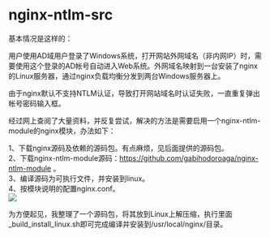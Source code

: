 # nginx-ntlm-src
基本情况是这样的：

用户使用AD域用户登录了Windows系统，打开网站外网域名（非内网IP）时，需要使用这个登录的AD帐号自动进入Web系统。外网域名映射到一台安装了nginx的Linux服务器，通过nginx负载均衡分发到两台Windows服务器上。

由于nginx默认不支持NTLM认证，导致打开网站域名时认证失败，一直重复弹出帐号密码输入框。

经过网上查阅了大量资料，并反复尝试，解决的方法是需要启用一个nginx-ntlm-module的nginx模块，办法如下：

1、下载nginx源码及依赖的源码包。有点麻烦，见后面提供的源码包。    
2、下载nginx-ntlm-module源码：https://github.com/gabihodoroaga/nginx-ntlm-module 。    
3、编译源码为可执行文件，并安装到linux。    
4、按模块说明的配置nginx.conf。    
![](https://segmentfault.com/img/bVc7Ho7)

为方便起见，我整理了一个源码包，将其放到Linux上解压缩，执行里面_build_install_linux.sh即可完成编译并安装到/usr/local/nginx/目录。


